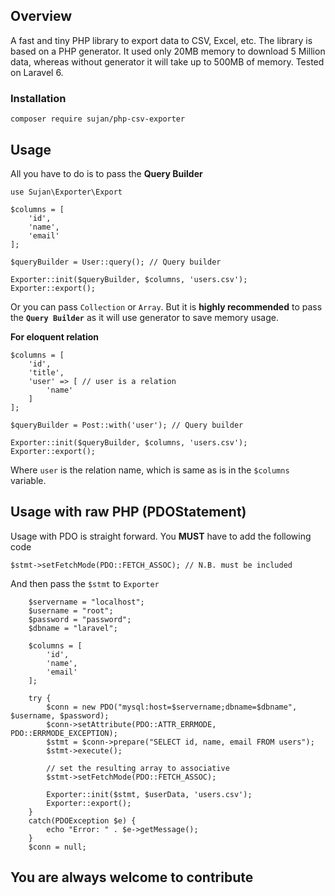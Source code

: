 ## Overview
A fast and tiny PHP library to export data to CSV, Excel, etc. The library is based on a PHP generator. It used only 20MB memory to download 5 Million data, whereas without generator it will take up to 500MB of memory. Tested on Laravel 6.

### Installation
```$xslt
composer require sujan/php-csv-exporter
```

## Usage
All you have to do is to pass the **Query Builder**


`use Sujan\Exporter\Export
`
```$xslt
$columns = [
    'id',
    'name',
    'email'
];

$queryBuilder = User::query(); // Query builder

Exporter::init($queryBuilder, $columns, 'users.csv');
Exporter::export();
```

Or you can pass `Collection` or `Array`. But it is **highly recommended** to pass the **`Query Builder`** as it will use generator to save memory usage.

**For eloquent relation**
```$xslt
$columns = [
    'id',
    'title',
    'user' => [ // user is a relation
        'name'
    ]
];

$queryBuilder = Post::with('user'); // Query builder

Exporter::init($queryBuilder, $columns, 'users.csv');
Exporter::export();
```

Where `user` is the relation name, which is same as is in the `$columns` variable.

## Usage with raw PHP (PDOStatement)

Usage with PDO is straight forward. You **MUST** have to add the following code
```$xslt
$stmt->setFetchMode(PDO::FETCH_ASSOC); // N.B. must be included
```

And then pass the `$stmt` to `Exporter`
```$xslt
    $servername = "localhost";
    $username = "root";
    $password = "password";
    $dbname = "laravel";

    $columns = [
        'id',
        'name',
        'email'
    ];

    try {
        $conn = new PDO("mysql:host=$servername;dbname=$dbname", $username, $password);
        $conn->setAttribute(PDO::ATTR_ERRMODE, PDO::ERRMODE_EXCEPTION);
        $stmt = $conn->prepare("SELECT id, name, email FROM users");
        $stmt->execute();

        // set the resulting array to associative
        $stmt->setFetchMode(PDO::FETCH_ASSOC);

        Exporter::init($stmt, $userData, 'users.csv');
        Exporter::export();
    }
    catch(PDOException $e) {
        echo "Error: " . $e->getMessage();
    }
    $conn = null;
```

## You are always welcome to contribute
